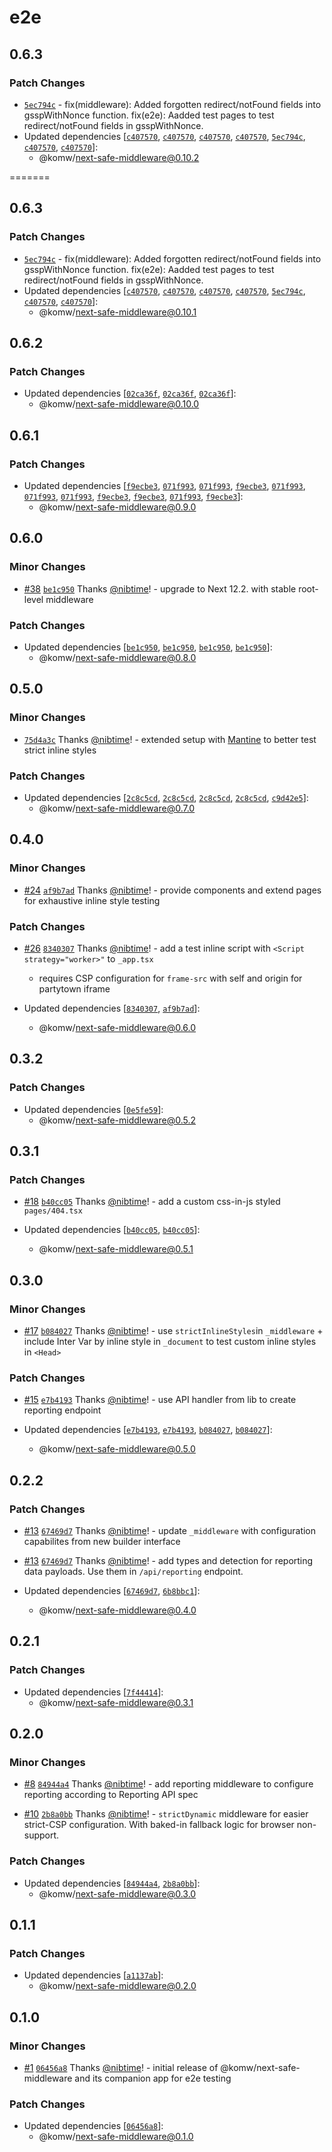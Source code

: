 # e2e

## 0.6.3

### Patch Changes

- [`5ec794c`](https://github.com/komw/next-safe-middleware/commit/5ec794c3a4af3e426c0ecf732efa96d4316fc4ef) - fix(middleware): Added forgotten redirect/notFound fields into gsspWithNonce function.
  fix(e2e): Aadded test pages to test redirect/notFound fields in gsspWithNonce.
- Updated dependencies [[`c407570`](https://github.com/komw/next-safe-middleware/commit/c4075709fd8598ff3af27bafd25e0f298509dac5), [`c407570`](https://github.com/komw/next-safe-middleware/commit/c4075709fd8598ff3af27bafd25e0f298509dac5), [`c407570`](https://github.com/komw/next-safe-middleware/commit/c4075709fd8598ff3af27bafd25e0f298509dac5), [`c407570`](https://github.com/komw/next-safe-middleware/commit/c4075709fd8598ff3af27bafd25e0f298509dac5), [`5ec794c`](https://github.com/komw/next-safe-middleware/commit/5ec794c3a4af3e426c0ecf732efa96d4316fc4ef), [`c407570`](https://github.com/komw/next-safe-middleware/commit/c4075709fd8598ff3af27bafd25e0f298509dac5), [`c407570`](https://github.com/komw/next-safe-middleware/commit/c4075709fd8598ff3af27bafd25e0f298509dac5)]:
  - @komw/next-safe-middleware@0.10.2

=======

## 0.6.3

### Patch Changes

- [`5ec794c`](https://github.com/komw/next-safe-middleware/commit/5ec794c3a4af3e426c0ecf732efa96d4316fc4ef) - fix(middleware): Added forgotten redirect/notFound fields into gsspWithNonce function.
  fix(e2e): Aadded test pages to test redirect/notFound fields in gsspWithNonce.
- Updated dependencies [[`c407570`](https://github.com/komw/next-safe-middleware/commit/c4075709fd8598ff3af27bafd25e0f298509dac5), [`c407570`](https://github.com/komw/next-safe-middleware/commit/c4075709fd8598ff3af27bafd25e0f298509dac5), [`c407570`](https://github.com/komw/next-safe-middleware/commit/c4075709fd8598ff3af27bafd25e0f298509dac5), [`c407570`](https://github.com/komw/next-safe-middleware/commit/c4075709fd8598ff3af27bafd25e0f298509dac5), [`5ec794c`](https://github.com/komw/next-safe-middleware/commit/5ec794c3a4af3e426c0ecf732efa96d4316fc4ef), [`c407570`](https://github.com/komw/next-safe-middleware/commit/c4075709fd8598ff3af27bafd25e0f298509dac5), [`c407570`](https://github.com/komw/next-safe-middleware/commit/c4075709fd8598ff3af27bafd25e0f298509dac5)]:
  - @komw/next-safe-middleware@0.10.1

## 0.6.2

### Patch Changes

- Updated dependencies [[`02ca36f`](https://github.com/komw/next-safe-middleware/commit/02ca36f3c609b4fd43871e48e5796341b313a282), [`02ca36f`](https://github.com/komw/next-safe-middleware/commit/02ca36f3c609b4fd43871e48e5796341b313a282), [`02ca36f`](https://github.com/komw/next-safe-middleware/commit/02ca36f3c609b4fd43871e48e5796341b313a282)]:
  - @komw/next-safe-middleware@0.10.0

## 0.6.1

### Patch Changes

- Updated dependencies [[`f9ecbe3`](https://github.com/komw/next-safe-middleware/commit/f9ecbe30fa047eed13958b5b74e38a248c7a23e4), [`071f993`](https://github.com/komw/next-safe-middleware/commit/071f993866279d8d0920f348a0435f254ffe50fa), [`071f993`](https://github.com/komw/next-safe-middleware/commit/071f993866279d8d0920f348a0435f254ffe50fa), [`f9ecbe3`](https://github.com/komw/next-safe-middleware/commit/f9ecbe30fa047eed13958b5b74e38a248c7a23e4), [`071f993`](https://github.com/komw/next-safe-middleware/commit/071f993866279d8d0920f348a0435f254ffe50fa), [`071f993`](https://github.com/komw/next-safe-middleware/commit/071f993866279d8d0920f348a0435f254ffe50fa), [`071f993`](https://github.com/komw/next-safe-middleware/commit/071f993866279d8d0920f348a0435f254ffe50fa), [`f9ecbe3`](https://github.com/komw/next-safe-middleware/commit/f9ecbe30fa047eed13958b5b74e38a248c7a23e4), [`f9ecbe3`](https://github.com/komw/next-safe-middleware/commit/f9ecbe30fa047eed13958b5b74e38a248c7a23e4), [`071f993`](https://github.com/komw/next-safe-middleware/commit/071f993866279d8d0920f348a0435f254ffe50fa), [`f9ecbe3`](https://github.com/komw/next-safe-middleware/commit/f9ecbe30fa047eed13958b5b74e38a248c7a23e4)]:
  - @komw/next-safe-middleware@0.9.0

## 0.6.0

### Minor Changes

- [#38](https://github.com/komw/next-safe-middleware/pull/38) [`be1c950`](https://github.com/komw/next-safe-middleware/commit/be1c950e438ac52c463bbb3d70ab15d4014c1827) Thanks [@nibtime](https://github.com/nibtime)! - upgrade to Next 12.2. with stable root-level middleware

### Patch Changes

- Updated dependencies [[`be1c950`](https://github.com/komw/next-safe-middleware/commit/be1c950e438ac52c463bbb3d70ab15d4014c1827), [`be1c950`](https://github.com/komw/next-safe-middleware/commit/be1c950e438ac52c463bbb3d70ab15d4014c1827), [`be1c950`](https://github.com/komw/next-safe-middleware/commit/be1c950e438ac52c463bbb3d70ab15d4014c1827), [`be1c950`](https://github.com/komw/next-safe-middleware/commit/be1c950e438ac52c463bbb3d70ab15d4014c1827)]:
  - @komw/next-safe-middleware@0.8.0

## 0.5.0

### Minor Changes

- [`75d4a3c`](https://github.com/komw/next-safe-middleware/commit/75d4a3c0cf6604a0bec7826b95b3acdb2b081903) Thanks [@nibtime](https://github.com/nibtime)! - extended setup with [Mantine](https://mantine.dev/) to better test strict inline styles

### Patch Changes

- Updated dependencies [[`2c8c5cd`](https://github.com/komw/next-safe-middleware/commit/2c8c5cd6f7b6b744b4bc6af35371a38a8eccef5a), [`2c8c5cd`](https://github.com/komw/next-safe-middleware/commit/2c8c5cd6f7b6b744b4bc6af35371a38a8eccef5a), [`2c8c5cd`](https://github.com/komw/next-safe-middleware/commit/2c8c5cd6f7b6b744b4bc6af35371a38a8eccef5a), [`2c8c5cd`](https://github.com/komw/next-safe-middleware/commit/2c8c5cd6f7b6b744b4bc6af35371a38a8eccef5a), [`c9d42e5`](https://github.com/komw/next-safe-middleware/commit/c9d42e5e9da2caaadb464cde6aba21e2ec0c50d8)]:
  - @komw/next-safe-middleware@0.7.0

## 0.4.0

### Minor Changes

- [#24](https://github.com/komw/next-safe-middleware/pull/24) [`af9b7ad`](https://github.com/komw/next-safe-middleware/commit/af9b7ad621f4ddbcfe584abbc1d66df99258ad8c) Thanks [@nibtime](https://github.com/nibtime)! - provide components and extend pages for exhaustive inline style testing

### Patch Changes

- [#26](https://github.com/komw/next-safe-middleware/pull/26) [`8340307`](https://github.com/komw/next-safe-middleware/commit/83403072598b8d4fc02d268a238339830534dae3) Thanks [@nibtime](https://github.com/nibtime)! - add a test inline script with `<Script strategy="worker>"` to `_app.tsx`

  - requires CSP configuration for `frame-src` with self and origin for partytown iframe

- Updated dependencies [[`8340307`](https://github.com/komw/next-safe-middleware/commit/83403072598b8d4fc02d268a238339830534dae3), [`af9b7ad`](https://github.com/komw/next-safe-middleware/commit/af9b7ad621f4ddbcfe584abbc1d66df99258ad8c)]:
  - @komw/next-safe-middleware@0.6.0

## 0.3.2

### Patch Changes

- Updated dependencies [[`0e5fe59`](https://github.com/komw/next-safe-middleware/commit/0e5fe590612624fa4727817f2fd3b77b4d07a87e)]:
  - @komw/next-safe-middleware@0.5.2

## 0.3.1

### Patch Changes

- [#18](https://github.com/komw/next-safe-middleware/pull/18) [`b40cc05`](https://github.com/komw/next-safe-middleware/commit/b40cc0550ae8d67a97795c992155791628dd15be) Thanks [@nibtime](https://github.com/nibtime)! - add a custom css-in-js styled `pages/404.tsx`

- Updated dependencies [[`b40cc05`](https://github.com/komw/next-safe-middleware/commit/b40cc0550ae8d67a97795c992155791628dd15be), [`b40cc05`](https://github.com/komw/next-safe-middleware/commit/b40cc0550ae8d67a97795c992155791628dd15be)]:
  - @komw/next-safe-middleware@0.5.1

## 0.3.0

### Minor Changes

- [#17](https://github.com/komw/next-safe-middleware/pull/17) [`b084027`](https://github.com/komw/next-safe-middleware/commit/b0840272b32fbec265e5bee26607160b55cb9dc4) Thanks [@nibtime](https://github.com/nibtime)! - use `strictInlineStyles`in `_middleware` + include Inter Var by inline style in `_document` to test custom inline styles in `<Head>`

### Patch Changes

- [#15](https://github.com/komw/next-safe-middleware/pull/15) [`e7b4193`](https://github.com/komw/next-safe-middleware/commit/e7b4193e3935d945f2103ecd75f2826aaaad82cc) Thanks [@nibtime](https://github.com/nibtime)! - use API handler from lib to create reporting endpoint

- Updated dependencies [[`e7b4193`](https://github.com/komw/next-safe-middleware/commit/e7b4193e3935d945f2103ecd75f2826aaaad82cc), [`e7b4193`](https://github.com/komw/next-safe-middleware/commit/e7b4193e3935d945f2103ecd75f2826aaaad82cc), [`b084027`](https://github.com/komw/next-safe-middleware/commit/b0840272b32fbec265e5bee26607160b55cb9dc4), [`b084027`](https://github.com/komw/next-safe-middleware/commit/b0840272b32fbec265e5bee26607160b55cb9dc4)]:
  - @komw/next-safe-middleware@0.5.0

## 0.2.2

### Patch Changes

- [#13](https://github.com/komw/next-safe-middleware/pull/13) [`67469d7`](https://github.com/komw/next-safe-middleware/commit/67469d732b7d9bff6fe507cf94852525a10c991e) Thanks [@nibtime](https://github.com/nibtime)! - update `_middleware` with configuration capabilites from new builder interface

* [#13](https://github.com/komw/next-safe-middleware/pull/13) [`67469d7`](https://github.com/komw/next-safe-middleware/commit/67469d732b7d9bff6fe507cf94852525a10c991e) Thanks [@nibtime](https://github.com/nibtime)! - add types and detection for reporting data payloads. Use them in `/api/reporting` endpoint.

* Updated dependencies [[`67469d7`](https://github.com/komw/next-safe-middleware/commit/67469d732b7d9bff6fe507cf94852525a10c991e), [`6b8bbc1`](https://github.com/komw/next-safe-middleware/commit/6b8bbc19e37685695952cc32928f2f3b51ca9f0e)]:
  - @komw/next-safe-middleware@0.4.0

## 0.2.1

### Patch Changes

- Updated dependencies [[`7f44414`](https://github.com/komw/next-safe-middleware/commit/7f44414f0bb09d13d1a89fa97be186bd59fd615d)]:
  - @komw/next-safe-middleware@0.3.1

## 0.2.0

### Minor Changes

- [#8](https://github.com/komw/next-safe-middleware/pull/8) [`84944a4`](https://github.com/komw/next-safe-middleware/commit/84944a42dbd3ee8ce139fea01e62cc86ea123c8b) Thanks [@nibtime](https://github.com/nibtime)! - add reporting middleware to configure reporting according to Reporting API spec

* [#10](https://github.com/komw/next-safe-middleware/pull/10) [`2b8a0bb`](https://github.com/komw/next-safe-middleware/commit/2b8a0bbd6e0e102e5f31db0c53d449573503c80b) Thanks [@nibtime](https://github.com/nibtime)! - `strictDynamic` middleware for easier strict-CSP configuration. With baked-in fallback logic for browser non-support.

### Patch Changes

- Updated dependencies [[`84944a4`](https://github.com/komw/next-safe-middleware/commit/84944a42dbd3ee8ce139fea01e62cc86ea123c8b), [`2b8a0bb`](https://github.com/komw/next-safe-middleware/commit/2b8a0bbd6e0e102e5f31db0c53d449573503c80b)]:
  - @komw/next-safe-middleware@0.3.0

## 0.1.1

### Patch Changes

- Updated dependencies [[`a1137ab`](https://github.com/komw/next-safe-middleware/commit/a1137aba24c534d43770442f3a5ee06f43bdb1de)]:
  - @komw/next-safe-middleware@0.2.0

## 0.1.0

### Minor Changes

- [#1](https://github.com/komw/next-safe-middleware/pull/1) [`06456a8`](https://github.com/komw/next-safe-middleware/commit/06456a83764a825a677e41c1e37ae2861d561ada) Thanks [@nibtime](https://github.com/nibtime)! - initial release of @komw/next-safe-middleware and its companion app for e2e testing

### Patch Changes

- Updated dependencies [[`06456a8`](https://github.com/komw/next-safe-middleware/commit/06456a83764a825a677e41c1e37ae2861d561ada)]:
  - @komw/next-safe-middleware@0.1.0
